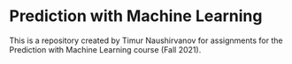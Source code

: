 # Prediction with Machine Learning

This is a repository created by Timur Naushirvanov for assignments for the Prediction with Machine Learning course (Fall 2021).
